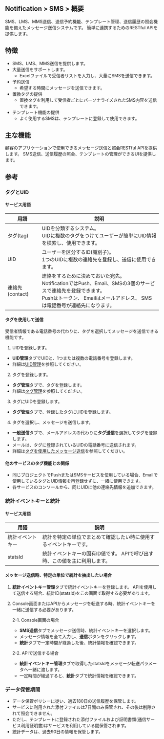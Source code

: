 ## Notification > SMS > 概要
SMS、LMS、MMS送信、送信予約機能、テンプレート管理、送信履歴の照会機能を備えたメッセージ送信システムです。
簡単に連携するためのRESTful APIを提供します。

## 特徴

- SMS、LMS、MMS送信を提供します。
- 大量送信をサポートします。
  - Excelファイルで受信者リストを入力し、大量にSMSを送信できます。
- 予約送信
  -	希望する時間にメッセージを送信できます。
- 置換タグの提供
  -	置換タグを利用して受信者ごとにパーソナライズされたSMS内容を送信できます。
- テンプレート機能の提供
  - よく使用するSMSは、テンプレートに登録して使用できます。

## 主な機能

顧客のアプリケーションで使用できるメッセージ送信と照会RESTful APIを提供します。
SMS送信、送信履歴の照会、テンプレートの管理ができるUIを提供します。


## 参考

<span id='tag-uid'></span>
### タグとUID

#### サービス用語
| 用語      | 説明                                  |
| ------------ | ---------------------------------------- |
| タグ(tag)      | UIDを分類するシステム。<br>UIDに複数のタグをつけてユーザーが簡単にUID情報を検索し、使用できます。 |
| UID          | ユーザーを区分するID(識別子)。<br>1つのUIDに複数の連絡先を登録し、送信に使用できます。 |
| 連絡先(contact) | 連絡をするために決めておいた宛先。<br>NotificationではPush、Email、SMSの3個のサービスで連絡先を登録できます。<br>Pushはトークン、 Emailはメールアドレス、 SMSは電話番号が連絡先になります。 |

#### タグを使用して送信
受信者情報である電話番号の代わりに、タグを選択してメッセージを送信できる機能です。

1. UIDを登録します。

* **UID管理**タブでUIDと、1つまたは複数の電話番号を登録します。
* 詳細は[UID管理](./console-guide/#uid)を参照してください。

2. タグを登録します。

* **タグ管理**タブで、タグを登録します。
* 詳細は[タグ管理](./console-guide/#_15)を参照してください。

3. タグにUIDを登録します。

* **タグ管理**タブで、登録したタグにUIDを登録します。

4. タグを選択し、メッセージを送信します。

* **一般送信**タブで、メールアドレスの代わりに**タグ送信**を選択してタグを登録します。
* メールは、タグに登録されているUIDの電話番号に送信されます。
* 詳細は[タグを使用したメッセージ送信](./console-guide/#_8)を参照してください。

#### 他のサービスのタグ機能との関係
* 同じプロジェクトでPushまたはSMSサービスを使用している場合、Emailで使用しているタグとUID情報を再登録せずに、一緒に使用できます。
* 各サービスのコンソールから、同じUIDに他の連絡先情報を追加できます。

### 統計イベントキーと統計
#### サービス用語
| 用語         | 説明                                     |
| ------------ | ---------------------------------------- |
| 統計イベントキー | 統計を特定の単位でまとめて確認したい時に使用するイベントキーです。 |
| statsId | 統計イベントキーの固有ID値です。 APIで呼び出す時、この値を主に利用します。 |

#### メッセージ送信時、特定の単位で統計を抽出したい場合
1. **統計イベントキー管理**タブで統計イベントキーを登録します。 APIを使用して送信する場合、統計ID(statsId)をこの画面で取得する必要があります。
2. Console画面またはAPIからメッセージを転送する時、統計イベントキーを一緒に送信する必要があります。

    2-1. Console画面の場合 
    * **SMS送信**タブでメッセージ送信時、統計イベントキーを選択します。
    * メッセージ情報を全て入力し、**送信**ボタンをクリックします。
    * **統計**タブで一定時間が経過した後、統計情報を確認できます。

    2-2. APIで送信する場合
    * **統計イベントキー管理**タブで取得したstatsIdをメッセージ転送パラメータへ一緒に渡します。
    * 一定時間が経過すると、**統計**タブで統計情報を確認できます。

### データ保管期間
* データ保管ポリシーに従い、過去180日の送信履歴を保管します。
* サービスに利用された添付ファイルは7日間のみ保管され、その後は削除されて照会できません。
* ただし、テンプレートに登録された添付ファイルおよび証明書類(通信サービス利用証明書)はサービスを利用している間保管されます。
* 統計データは、過去90日の情報を保管します。
